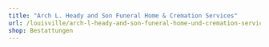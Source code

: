 ```yaml
---
title: "Arch L. Heady and Son Funeral Home & Cremation Services"
url: /louisville/arch-l-heady-and-son-funeral-home-und-cremation-services/
shop: Bestattungen
---
```

